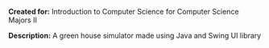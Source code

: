 **Created for:**  Introduction to Computer Science for Computer Science Majors II

**Description:** A green house simulator made using Java and Swing UI library
